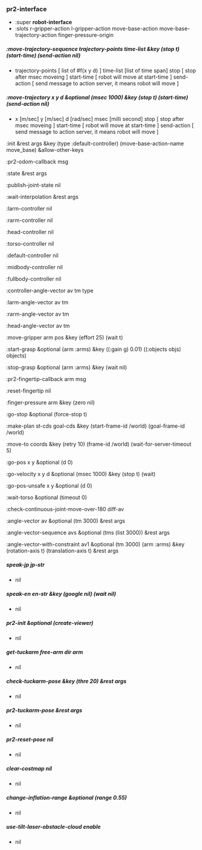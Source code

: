 ### pr2-interface
- :super **robot-interface**
- :slots r-gripper-action l-gripper-action move-base-action move-base-trajectory-action finger-pressure-origin 

##### **:move-trajectory-sequence** trajectory-points time-list &key (stop t) (start-time) (send-action nil) 
- trajectory-points [ list of #f(x y d) ] time-list [list of time span]
stop [ stop after msec moveing ]
start-time [ robot will move at start-time ]
send-action [ send message to action server, it means robot will move ]

##### **:move-trajectory** x y d &optional (msec 1000) &key (stop t) (start-time) (send-action nil) 
-  x [m/sec] y [m/sec] d [rad/sec] msec [milli second]
stop [ stop after msec moveing ]
start-time [ robot will move at start-time ]
send-action [ send message to action server, it means robot will move ]

:init &rest args &key (type :default-controller) (move-base-action-name move_base) &allow-other-keys 

:pr2-odom-callback msg 

:state &rest args 

:publish-joint-state nil

:wait-interpolation &rest args 

:larm-controller nil

:rarm-controller nil

:head-controller nil

:torso-controller nil

:default-controller nil

:midbody-controller nil

:fullbody-controller nil

:controller-angle-vector av tm type 

:larm-angle-vector av tm 

:rarm-angle-vector av tm 

:head-angle-vector av tm 

:move-gripper arm pos &key (effort 25) (wait t) 

:start-grasp &optional (arm :arms) &key ((:gain g) 0.01) ((:objects objs) objects) 

:stop-grasp &optional (arm :arms) &key (wait nil) 

:pr2-fingertip-callback arm msg 

:reset-fingertip nil

:finger-pressure arm &key (zero nil) 

:go-stop &optional (force-stop t) 

:make-plan st-cds goal-cds &key (start-frame-id /world) (goal-frame-id /world) 

:move-to coords &key (retry 10) (frame-id /world) (wait-for-server-timeout 5) 

:go-pos x y &optional (d 0) 

:go-velocity x y d &optional (msec 1000) &key (stop t) (wait) 

:go-pos-unsafe x y &optional (d 0) 

:wait-torso &optional (timeout 0) 

:check-continuous-joint-move-over-180 diff-av 

:angle-vector av &optional (tm 3000) &rest args 

:angle-vector-sequence avs &optional (tms (list 3000)) &rest args 

:angle-vector-with-constraint av1 &optional (tm 3000) (arm :arms) &key (rotation-axis t) (translation-axis t) &rest args 


##### **speak-jp** jp-str 
- nil

##### **speak-en** en-str &key (google nil) (wait nil) 
- nil

##### **pr2-init** &optional (create-viewer) 
- nil

##### **get-tuckarm** free-arm dir arm 
- nil

##### **check-tuckarm-pose** &key (thre 20) &rest args 
- nil

##### **pr2-tuckarm-pose** &rest args 
- nil

##### **pr2-reset-pose** nil
- nil

##### **clear-costmap** nil
- nil

##### **change-inflation-range** &optional (range 0.55) 
- nil

##### **use-tilt-laser-obstacle-cloud** enable 
- nil

